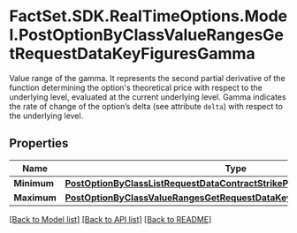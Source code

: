 # FactSet.SDK.RealTimeOptions.Model.PostOptionByClassValueRangesGetRequestDataKeyFiguresGamma
Value range of the gamma. It represents the second partial derivative of the function determining the option's theoretical price with respect to the underlying level, evaluated at the current underlying level. Gamma indicates the rate of change of the option’s delta (see attribute `delta`) with respect to the underlying level.

## Properties

Name | Type | Description | Notes
------------ | ------------- | ------------- | -------------
**Minimum** | [**PostOptionByClassListRequestDataContractStrikePriceMinimum**](PostOptionByClassListRequestDataContractStrikePriceMinimum.md) |  | [optional] 
**Maximum** | [**PostOptionByClassValueRangesGetRequestDataKeyFiguresLeverageMaximum**](PostOptionByClassValueRangesGetRequestDataKeyFiguresLeverageMaximum.md) |  | [optional] 

[[Back to Model list]](../README.md#documentation-for-models) [[Back to API list]](../README.md#documentation-for-api-endpoints) [[Back to README]](../README.md)


